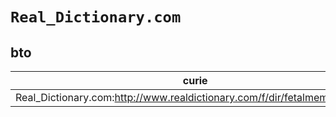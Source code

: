 # `Real_Dictionary.com`

## bto

| curie                                                                     |   usages | nodes                                             |
|---------------------------------------------------------------------------|----------|---------------------------------------------------|
| Real_Dictionary.com:http://www.realdictionary.com/f/dir/fetalmembrane.asp |        1 | [BTO:0000473](https://bioregistry.io/BTO:0000473) |

